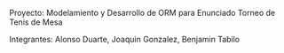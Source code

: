 Proyecto: Modelamiento y Desarrollo de ORM para Enunciado Torneo de Tenis de Mesa

Integrantes: Alonso Duarte, Joaquin Gonzalez, Benjamin Tabilo


